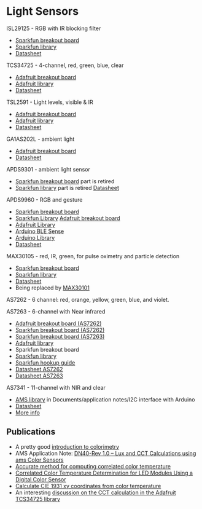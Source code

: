 # Light Sensors

ISL29125 - RGB with IR blocking filter
* [Sparkfun breakout board](https://www.sparkfun.com/products/12829)
* [Sparkfun library](https://github.com/sparkfun/SparkFun_ISL29125_Breakout_Arduino_Library)
* [Datasheet](https://www.renesas.com/us/en/www/doc/datasheet/isl29125.pdf)

TCS34725 - 4-channel, red, green, blue, clear
* [Adafruit breakout board](https://www.adafruit.com/product/1334)
* [Adafruit library](https://github.com/adafruit/Adafruit_TCS34725)
* [Datasheet](https://ams.com/documents/20143/36005/TCS3472_DS000390_2-00.pdf/6e452176-2407-faaf-a590-d526c78c7432)

TSL2591 - Light levels, visible & IR
* [Adafruit breakout board](https://www.adafruit.com/product/1980)
* [Adafruit library](https://github.com/adafruit/Adafruit_TSL2591_Library)
* [Datasheet](https://github.com/adafruit/Adafruit_TSL2591_Library)

GA1AS202L - ambient light
* [Adafruit breakout board](https://www.adafruit.com/product/1384)
* [Datasheet](https://www.digchip.com/datasheets/download_datasheet.php?id=3860632&part-number=GA1A1S202WP)

APDS9301 - ambient light sensor
* [Sparkfun breakout board](https://www.sparkfun.com/products/retired/14350) part is retired
* [Sparkfun library](https://www.sparkfun.com/products/retired/14350) part is retired
[Datasheet](https://cdn.sparkfun.com/assets/3/2/c/0/8/AV02-2315EN0.pdf)

APDS9960 - RGB and gesture
* [Sparkfun breakout board](https://www.sparkfun.com/products/12787)
* [Sparkfun Library](https://github.com/sparkfun/SparkFun_APDS-9960_Sensor_Arduino_Library/tree/V_1.4.2)
[Adafruit breakout board](https://www.adafruit.com/product/3595)
* [Adafruit Library](https://github.com/adafruit/Adafruit_APDS9960)
* [Arduino BLE Sense](https://store.arduino.cc/usa/nano-33-ble-sense)
* [Arduino Library](https://www.arduino.cc/en/Reference/ArduinoAPDS9960)
* [Datasheet](https://docs.broadcom.com/docs/AV02-4191EN)

MAX30105 - red, IR, green, for pulse oximetry and particle detection
* [Sparkfun breakout board](https://www.sparkfun.com/products/14045)
* [Sparkfun library](https://github.com/sparkfun/SparkFun_MAX3010x_Sensor_Library)
* [Datasheet](https://datasheets.maximintegrated.com/en/ds/MAX30105.pdf)
* Being replaced by [MAX30101](https://datasheets.maximintegrated.com/en/ds/MAX30101.pdf)

AS7262 - 6 channel: red, orange, yellow, green, blue, and violet.

AS7263 - 6-channel with Near infrared
* [Adafruit breakout board (AS7262)](https://www.adafruit.com/product/3779)
* [Sparkfun breakout board (AS7262)](https://www.sparkfun.com/products/14347)
* [Sparkfun breakout board (AS7263)](https://www.sparkfun.com/products/14351)
* [Adafruit library](https://github.com/adafruit/Adafruit_AS726x)
* Sparkfun breakout board
* [Sparkfun library](https://github.com/sparkfun/Qwiic_Spectral_Sensor_AS726X)
* [Sparkfun hookup guide](https://learn.sparkfun.com/tutorials/as726x-nirvi)
* [Datasheet AS7262](https://ams.com/documents/20143/36005/AS7262_DS000486_2-00.pdf/0031f605-5629-e030-73b2-f365fd36a43b)
* [Datasheet AS7263](https://ams.com/documents/20143/36005/AS7263_DS000476_1-00.pdf/4bd22964-7fe0-2053-3e97-906f0836182f)



AS7341 - 11-channel with NIR and clear
* [AMS library](https://ams.com/documents/20143/36005/AS7341_SW000273_3-00.zip/f0248ade-918b-a9ba-d403-dc2115bee266) in Documents/application notes/I2C interface with Arduino
* [Datasheet](https://media.digikey.com/pdf/Data%20Sheets/Austriamicrosystems%20PDFs/AS7341_DS.pdf)
* [More info](https://ams.com/as7341-11-channel-spectral-sensor-eval-kit#tab/tools)

## Publications

* A pretty good [introduction to colorimetry](https://medium.com/hipster-color-science/a-beginners-guide-to-colorimetry-401f1830b65a)
* AMS Application Note: [DN40-Rev 1.0 – Lux and CCT Calculations using ams Color Sensors](https://ams.com/documents/20143/80162/ColorSensors_AN000166_1-00.pdf/c0b4a4b4-9948-f2a7-f8a1-36a8208bd0a9) 
* [Accurate method for computing correlated color temperature](https://www.osapublishing.org/DirectPDFAccess/271508BC-9A43-6E9C-75B4043231D56AE2_344803/oe-24-13-14066.pdf?da=1&id=344803&seq=0&mobile=no)
* [Correlated Color Temperature Determination for LED Modules Using a Digital Color Sensor](https://www.scientificbulletin.upb.ro/rev_docs_arhiva/full3fa_651029.pdf)
* [Calculate CIE 1931 xy coordinates from color temperature](https://www.waveformlighting.com/tech/calculate-cie-1931-xy-coordinates-from-cct/)
* An interesting [discussion on the CCT calculation in the Adafruit TCS34725 library](https://github.com/adafruit/Adafruit_TCS34725/issues/21)
